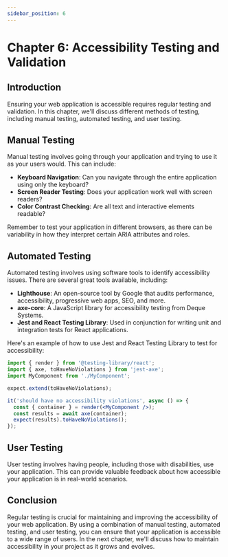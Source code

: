 ```yaml
---
sidebar_position: 6
---
```


# Chapter 6: Accessibility Testing and Validation

## Introduction

Ensuring your web application is accessible requires regular testing and validation. In this chapter, we'll discuss different methods of testing, including manual testing, automated testing, and user testing.

## Manual Testing

Manual testing involves going through your application and trying to use it as your users would. This can include:

- **Keyboard Navigation**: Can you navigate through the entire application using only the keyboard?
- **Screen Reader Testing**: Does your application work well with screen readers?
- **Color Contrast Checking**: Are all text and interactive elements readable?

Remember to test your application in different browsers, as there can be variability in how they interpret certain ARIA attributes and roles.

## Automated Testing

Automated testing involves using software tools to identify accessibility issues. There are several great tools available, including:

- **Lighthouse**: An open-source tool by Google that audits performance, accessibility, progressive web apps, SEO, and more.
- **axe-core**: A JavaScript library for accessibility testing from Deque Systems.
- **Jest and React Testing Library**: Used in conjunction for writing unit and integration tests for React applications.

Here's an example of how to use Jest and React Testing Library to test for accessibility:

```jsx
import { render } from '@testing-library/react';
import { axe, toHaveNoViolations } from 'jest-axe';
import MyComponent from './MyComponent';

expect.extend(toHaveNoViolations);

it('should have no accessibility violations', async () => {
  const { container } = render(<MyComponent />);
  const results = await axe(container);
  expect(results).toHaveNoViolations();
});
```
## User Testing

User testing involves having people, including those with disabilities, use your application. This can provide valuable feedback about how accessible your application is in real-world scenarios.

## Conclusion

Regular testing is crucial for maintaining and improving the accessibility of your web application. By using a combination of manual testing, automated testing, and user testing, you can ensure that your application is accessible to a wide range of users. In the next chapter, we'll discuss how to maintain accessibility in your project as it grows and evolves.